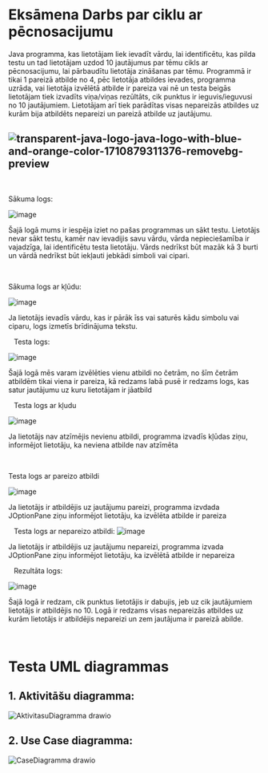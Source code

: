# Eksāmena Darbs par ciklu ar pēcnosacijumu

Java programma, kas lietotājam liek ievadīt vārdu, lai identificētu, kas pilda testu un tad 
lietotājam uzdod 10 jautājumus par tēmu cikls ar pēcnosacijumu, lai pārbaudītu lietotāja 
zināšanas par tēmu. Programmā ir tikai 1 pareizā atbilde no 4, pēc lietotāja atbildes
ievades, programma uzrāda, vai lietotāja izvēlētā atbilde ir pareiza vai nē un testa beigās
lietotājam tiek izvadīts viņa/viņas rezūltāts, cik punktus ir ieguvis/ieguvusi no 10 jautājumiem.
Lietotājam arī tiek parādītas visas nepareizās atbildes uz kurām bija atbildēts nepareizi un pareizā
atbilde uz jautājumu.

![transparent-java-logo-java-logo-with-blue-and-orange-color-1710879311376-removebg-preview](https://github.com/ArtuursSkola/ArtursKliecisEksamens/assets/165995209/f995ea58-875d-4b7e-a22d-b9d64847f43f)
-
&ensp; 
 

Sākuma logs:
&ensp; 

![image](https://github.com/ArtuursSkola/ArtursKliecisEksamens/assets/165995209/0b0303af-1892-487c-944b-1ad141c9451f)
 
Šajā logā mums ir iespēja iziet no pašas programmas un sākt testu. Lietotājs nevar sākt testu, kamēr nav ievadijis savu vārdu,
vārda nepieciešamība ir vajadzīga, lai identificētu testa lietotāju. Vārds nedrīkst būt mazāk kā 3 burti un vārdā nedrīkst būt
iekļauti jebkādi simboli vai cipari.

&ensp;
 
 Sākuma logs ar kļūdu:
  
![image](https://github.com/ArtuursSkola/ArtursKliecisEksamens/assets/165995209/c12d46f0-89a6-4f98-9e77-de6de6c61f26)
 
Ja lietotājs ievadīs vārdu, kas ir pārāk īss vai saturēs kādu simbolu vai ciparu, logs izmetīs brīdinājuma tekstu.

&ensp;
Testa logs:
 
![image](https://github.com/ArtuursSkola/ArtursKliecisEksamens/assets/165995209/432de3df-2a78-4467-86af-9b449cc663cc)
 
Šajā logā mēs varam izvēlēties vienu atbildi no četrām, no šīm četrām atbildēm tikai viena ir pareiza, kā redzams labā pusē
ir redzams logs, kas satur jautājumu uz kuru lietotājam ir jāatbild

   
&ensp;
Testa logs ar kļudu
 
![image](https://github.com/ArtuursSkola/ArtursKliecisEksamens/assets/165995209/e0cdde6a-a1e1-4b55-a834-138bcb635b0b)
  
 
Ja lietotājs nav atzīmējis nevienu atbildi, programma izvadīs kļūdas ziņu, informējot lietotāju, ka neviena atbilde nav atzīmēta

 &ensp;
  
Testa logs ar pareizo atbildi
 
![image](https://github.com/ArtuursSkola/ArtursKliecisEksamens/assets/165995209/ac012a03-92af-4fd6-a128-ca4cbacfcd46)
 
Ja lietotājs ir atbildējis uz jautājumu pareizi, programma izvdada JOptionPane ziņu informējot lietotāju, ka izvēlēta
atbilde ir pareiza

 &ensp;
Testa logs ar nepareizo atbildi:
![image](https://github.com/ArtuursSkola/ArtursKliecisEksamens/assets/165995209/10ebf4a9-bb8b-4fe5-8045-fbbd4beaf1c0)
 
Ja lietotājs ir atbildējis uz jautājumu nepareizi, programma izvada JOptionPane ziņu informējot lietotāju, ka izvēlētā
atbilde ir nepareiza
 
&ensp;
 Rezultāta logs:
  
![image](https://github.com/ArtuursSkola/ArtursKliecisEksamens/assets/165995209/798171d3-1d51-4d23-98f9-8e709cd774c3)

Šajā logā ir redzam, cik punktus lietotājis ir dabujis, jeb uz cik jautājumiem lietotājs ir atbildējis no 10. Logā ir redzams visas nepareizās
atbildes uz kurām lietotājs ir atbildējis nepareizi un zem jautājuma ir pareizā abilde.

&ensp;

 # Testa UML diagrammas

<h2>1. Aktivitāšu diagramma:</h2>


![AktivitasuDiagramma drawio](https://github.com/ArtuursSkola/ArtursKliecisEksamens/assets/165995209/02d948f2-6910-4625-95d7-921c31ee34f1)



<h2>2. Use Case diagramma:</h2>


![CaseDiagramma drawio](https://github.com/ArtuursSkola/ArtursKliecisEksamens/assets/165995209/fa425857-f80e-48ea-8420-7891d586c733)
